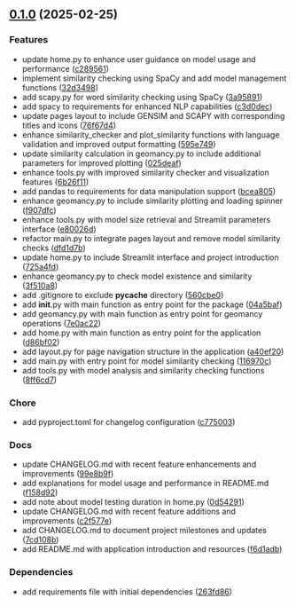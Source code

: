 <!-- insertion marker -->
<a name="0.1.0"></a>

## [0.1.0](https://github.com///compare/9a8b0295d5543bae46108a7b441b9a63e96d85ae...0.1.0) (2025-02-25)

### Features

- update home.py to enhance user guidance on model usage and performance ([c289561](https://github.com///commit/c28956115124766b7ceeb7f1bd25b91655b25984))
- implement similarity checking using SpaCy and add model management functions ([32d3498](https://github.com///commit/32d3498aee746a4e89971b6cd5abe4b887fda0ba))
- add scapy.py for word similarity checking using SpaCy ([3a95891](https://github.com///commit/3a958914494a4fb79498eaea06468f533b4e8fa8))
- add spacy to requirements for enhanced NLP capabilities ([c3d0dec](https://github.com///commit/c3d0deca5f58ce9e4c4dc37813bde57ab5763f9f))
- update pages layout to include GENSIM and SCAPY with corresponding titles and icons ([76f67d4](https://github.com///commit/76f67d4aae5c81f4e3b00904c9c300e96025da3b))
- enhance similarity_checker and plot_similarity functions with language validation and improved output formatting ([595e749](https://github.com///commit/595e7499feba89de3737dd750121964050cf8b26))
- update similarity calculation in geomancy.py to include additional parameters for improved plotting ([025deaf](https://github.com///commit/025deafae4dcf37af0822c82d20cb63a5c9ce6e8))
- enhance tools.py with improved similarity checker and visualization features ([6b26f11](https://github.com///commit/6b26f11f79efc3c956308848aa73dc25794958c6))
- add pandas to requirements for data manipulation support ([bcea805](https://github.com///commit/bcea805a3172fa9ae4dd0e84653ca5b2e41fbd62))
- enhance geomancy.py to include similarity plotting and loading spinner ([f907dfc](https://github.com///commit/f907dfc83723ce7f79070ba32a63b7ee172656e3))
- enhance tools.py with model size retrieval and Streamlit parameters interface ([e80026d](https://github.com///commit/e80026dc8494312f5665bede21d35eb8fda1c0d1))
- refactor main.py to integrate pages layout and remove model similarity checks ([dfd1d7b](https://github.com///commit/dfd1d7b752f8b7006a2f2f7749d2cec72b3b6585))
- update home.py to include Streamlit interface and project introduction ([725a4fd](https://github.com///commit/725a4fdce4f32f42c09e21c17e07048722da8b1d))
- enhance geomancy.py to check model existence and similarity ([3f510a8](https://github.com///commit/3f510a894261bda6eaa11f3f4252e9f7bb052d6a))
- add .gitignore to exclude __pycache__ directory ([560cbe0](https://github.com///commit/560cbe0331052871cb424a6d0c93fae013bb7975))
- add __init__.py with main function as entry point for the package ([04a5baf](https://github.com///commit/04a5bafbe1938d937a1327fa9c0629a15f811a66))
- add geomancy.py with main function as entry point for geomancy operations ([7e0ac22](https://github.com///commit/7e0ac2257753515692618e57aa0558245ac39081))
- add home.py with main function as entry point for the application ([d86bf02](https://github.com///commit/d86bf029cd69a27ca975b683918d77b947b7276e))
- add layout.py for page navigation structure in the application ([a40ef20](https://github.com///commit/a40ef20adde278e875835fce11693bebe8a4492d))
- add main.py with entry point for model similarity checking ([116970c](https://github.com///commit/116970c3c9c64b7a572512eef3cefb0b546e6c1f))
- add tools.py with model analysis and similarity checking functions ([8ff6cd7](https://github.com///commit/8ff6cd738b5ef5b16ee6d7cbe164bd544947cb55))

### Chore

- add pyproject.toml for changelog configuration ([c775003](https://github.com///commit/c7750036126bc44ee617b41fe9f3743025fec02d))

### Docs

- update CHANGELOG.md with recent feature enhancements and improvements ([99e8b9f](https://github.com///commit/99e8b9f2f1904a5e171a0940759dc432475f9047))
- add explanations for model usage and performance in README.md ([f158d92](https://github.com///commit/f158d92e9ad9072c61397bcb7c1d833f4a31a25c))
- add note about model testing duration in home.py ([0d54291](https://github.com///commit/0d54291f5c5da1852ecb15d2f45707efb2f39536))
- update CHANGELOG.md with recent feature additions and improvements ([c2f577e](https://github.com///commit/c2f577e5fd164323997ebba7d24fec68551d5ae5))
- add CHANGELOG.md to document project milestones and updates ([7cd108b](https://github.com///commit/7cd108b398d732a4308bae20e15307343108f83d))
- add README.md with application introduction and resources ([f6d1adb](https://github.com///commit/f6d1adbe09aa26cc07baf902b6a3e49d5340edab))

### Dependencies

- add requirements file with initial dependencies ([263fd86](https://github.com///commit/263fd86707b22f527d98b70d302b36977fff5639))

